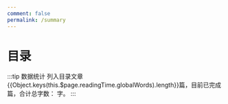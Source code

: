 ```yaml
---
comment: false
permalink: /summary
---
```


# 目录

:::tip 数据统计
列入目录文章{{Object.keys(this.$page.readingTime.globalWords).length}}篇，目前已完成<words type='finish' chapter='/' />篇，合计总字数：<words type='span' chapter='/' /> 字。
:::

<GlobalTOC pages='/' :level='0' />